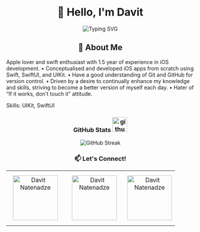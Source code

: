 <h1 align="center">👋 Hello, I'm Davit</h1>
<p align="center">
  <img src="https://readme-typing-svg.herokuapp.com?font=Fira+Code&pause=1000&color=2196F3&center=true&vCenter=true&width=435&lines=Apple+Developer" alt="Typing SVG" />
</p>

<h2 align="center">🚀 About Me</h2>
Apple lover and swift enthusiast with 1.5 year of experience in iOS development.
• Conceptualised and developed iOS apps from scratch using Swift, SwiftUI, and UIKit. 
• Have a good understanding of Git and GitHub for version control.
• Driven by a desire to continually enhance my knowledge and skills, striving to become a better version of myself each day.
• Hater of “If it works, don't touch it” attitude.

Skills: UIKit, SwiftUI


<div align="center">
  <h3 align="center">GitHub Stats 
    <a href="https://github.com/natenadze" target="_blank">
      <img src='https://cdn.jsdelivr.net/npm/simple-icons@3.0.1/icons/github.svg' alt='github' height='40'>
    </a>
  </h3>
  <a href="https://github.com/natenadze" target="_blank">
  </a>
</div>


<div align="center">
 
  <img src="https://streak-stats.demolab.com/?user=natenadze&theme=highcontrast&hide_border=true" alt="GitHub Streak" />

<h3 align="center">📫 Let's Connect!</h3>


<div align="center">
  <table>
    <tr>
      <td align="center">
        <a href="mailto:davit.natenadze@gmail.com" target="_blank">
          <img src="https://bentos.jkominovic.dev/api/v1/generic-card?icon=sigmail&subtitle=Davit+Natenadze&size=square" alt="Davit Natenadze" style="width: 120px; height: 120px; margin: 10px;">
        </a>
      </td>
      <td align="center" style="padding-left: 20px;">
        <a href="https://www.linkedin.com/in/davit-natenadze-a95b66253/" target="_blank">
          <img src="https://bentos.jkominovic.dev/api/v1/bento-cards?url=https%3A%2F%2Fwww.linkedin.com%2Fin%2Fdavit-natenadze-a95b66253%2F&subtitle=@Davit+Natenadze&size=square" alt="Davit Natenadze" style="width: 120px; height: 120px;">
        </a>
      </td>
      <td align="center" style="padding-left: 20px;">
        <a href="https://x.com/Dav_Natenadze" target="_blank">
          <img src="https://bentos.jkominovic.dev/api/v1/bento-cards?url=https%3A%2F%2Fx.com%2FDav_Natenadze&subtitle=@DavitNatenadze&size=square" alt="Davit Natenadze" style="width: 120px; height: 120px;">
        </a>
      </td>
    </tr>
  </table>
</div>







